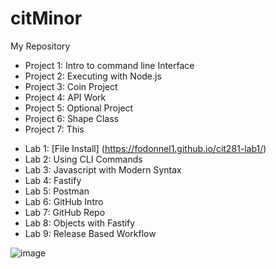 # citMinor
My Repository
- Project 1: Intro to command line Interface
- Project 2: Executing with Node.js
- Project 3: Coin Project
- Project 4: API Work
- Project 5: Optional Project
- Project 6: Shape Class
- Project 7: This

* Lab 1: [File Install] (https://fodonnel1.github.io/cit281-lab1/)
* Lab 2: Using CLI Commands
* Lab 3: Javascript with Modern Syntax
* Lab 4: Fastify
* Lab 5: Postman
* Lab 6: GitHub Intro
* Lab 7: GitHub Repo
* Lab 8: Objects with Fastify
* Lab 9: Release Based Workflow

![image](https://github.com/fodonnel1/citMinor/assets/134100850/ed471b21-c6bb-4f90-b5eb-9b213ba0e7e3)
